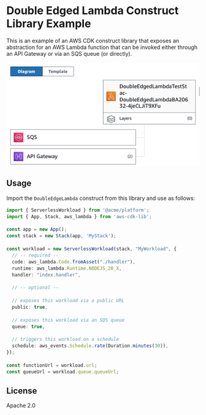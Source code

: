 # Double Edged Lambda Construct Library Example

This is an example of an AWS CDK construct library that exposes an abstraction for an AWS Lambda
function that can be invoked either through an API Gateway or via an SQS queue (or directly).

![architecture](image.png)

## Usage

Import the `DoubleEdgeLambda` construct from this library and use as follows:

```ts
import { ServerlessWorkload } from '@acme/platform';
import { App, Stack, aws_lambda } from 'aws-cdk-lib';

const app = new App();
const stack = new Stack(app, 'MyStack');

const workload = new ServerlessWorkload(stack, "MyWorkload", {
  // -- required --
  code: aws_lambda.Code.fromAsset("./handler"),
  runtime: aws_lambda.Runtime.NODEJS_20_X,
  handler: "index.handler",

  // -- optional --

  // exposes this workload via a public URL
  public: true,

  // exposes this workload via an SQS queue
  queue: true,

  // triggers this workload on a schedule
  schedule: aws_events.Schedule.rate(Duration.minutes(30)),
});

const functionUrl = workload.url;
const queueUrl = workload.queue.queueUrl;


```



## License

Apache 2.0